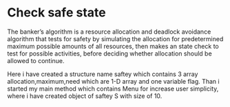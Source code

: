 # Check safe state
The banker’s algorithm is a resource allocation and deadlock avoidance algorithm that tests for safety by simulating the allocation for predetermined maximum possible amounts of all resources, then makes an state check to test for possible activities, before deciding whether allocation should be allowed to continue.

Here i have created a structure name saftey which contains 3 array allocation,maximum,need which are 1-D array and one variable flag.
Than i started my main method which contains Menu for increase user simplicity, where i have created object of saftey S with size of 10.
